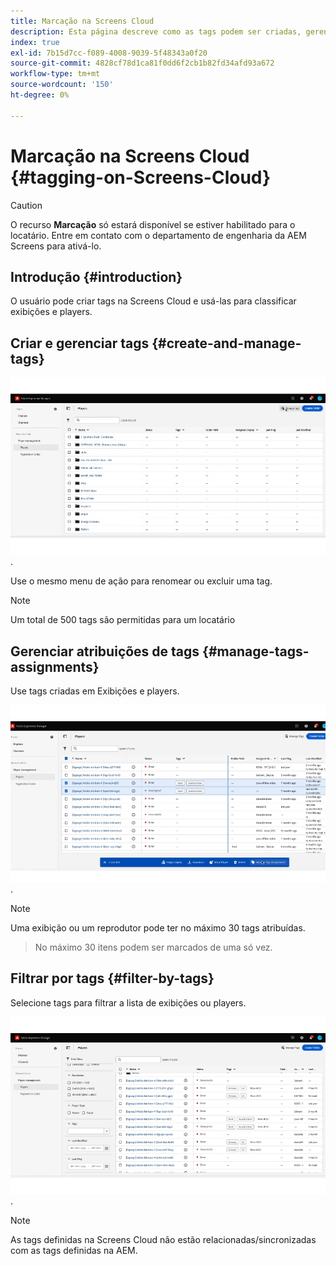 ```yaml
---
title: Marcação na Screens Cloud
description: Esta página descreve como as tags podem ser criadas, gerenciadas e usadas na Screens Cloud.
index: true
exl-id: 7b15d7cc-f089-4008-9039-5f48343a0f20
source-git-commit: 4828cf78d1ca81f0dd6f2cb1b82fd34afd93a672
workflow-type: tm+mt
source-wordcount: '150'
ht-degree: 0%

---
```


# Marcação na Screens Cloud {#tagging-on-Screens-Cloud}

>[!CAUTION]
>
>O recurso **Marcação** só estará disponível se estiver habilitado para o locatário. Entre em contato com o departamento de engenharia da AEM Screens para ativá-lo.

## Introdução {#introduction}

O usuário pode criar tags na Screens Cloud e usá-las para classificar exibições e players.

## Criar e gerenciar tags {#create-and-manage-tags}

![criar marca](assets/tagging/create-tag.gif).

Use o mesmo menu de ação para renomear ou excluir uma tag.

>[!NOTE]
> 
> Um total de 500 tags são permitidas para um locatário

## Gerenciar atribuições de tags {#manage-tags-assignments}

Use tags criadas em Exibições e players.

![gerenciar atribuições de tags](assets/tagging/assign-tags-to-players.gif).

>[!NOTE]
>
> Uma exibição ou um reprodutor pode ter no máximo 30 tags atribuídas.
> > No máximo 30 itens podem ser marcados de uma só vez.

## Filtrar por tags {#filter-by-tags}

Selecione tags para filtrar a lista de exibições ou players.

![filtrar por marcas](assets/tagging/filter-by-tags.gif).

>[!NOTE]
> 
> As tags definidas na Screens Cloud não estão relacionadas/sincronizadas com as tags definidas na AEM.
> 
